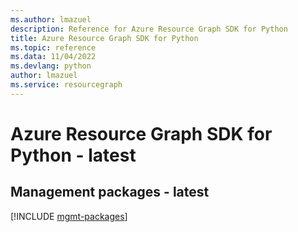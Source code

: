 ```yaml
---
ms.author: lmazuel
description: Reference for Azure Resource Graph SDK for Python
title: Azure Resource Graph SDK for Python
ms.topic: reference
ms.data: 11/04/2022
ms.devlang: python
author: lmazuel
ms.service: resourcegraph
---
```

# Azure Resource Graph SDK for Python - latest

## Management packages - latest
[!INCLUDE [mgmt-packages](resource-graph-mgmt-index.md)]